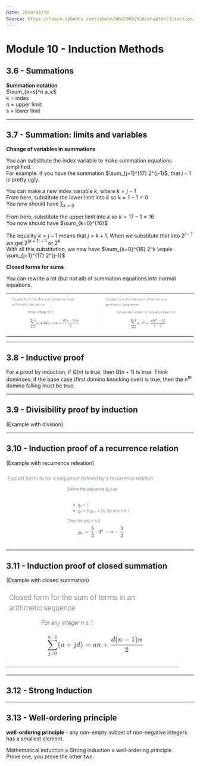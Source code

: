```yaml
---
Date: 2019/04/19
Source: https://learn.zybooks.com/zybook/WGUC9602018/chapter/3/section/5
---
```


# Module 10 - Induction Methods

## 3.6 - Summations

**Summation notation**  
$\sum_{k=s}^n a_k$  
k = index  
n = upper limit  
s = lower limit

---

## 3.7 - Summation: limits and variables

**Change of variables in summations**

You can substitute the index variable to make summation equations simplified.  
For example: if you have the summation $\sum_{j=1}^{17} 2^{j-1}$, that $j-1$ is pretty ugly.

You can make a new index variable $k$, where $k = j-1$  
From here, substitute the lower limit into $k$ so $k = 1-1 = 0$  
You now should have $\sum_{k=0}$

From here, substitute the upper limit into $k$ so $k = 17-1 = 16$  
You now should have $\sum_{k=0}^{16}$

The equality $k = j-1$ means that $j=k+1$. When we substitute that into $2^{j-1}$ we get $2^{(k+1)-1}$ or $2^k$  
With all this substitution, we now have $\sum_{k=0}^{16} 2^k \equiv \sum_{j=1}^{17} 2^{j-1}$

**Closed forms for sums**

You can rewrite a lot (but not all) of summation equations into normal equations.

<table>
  <tr>
    <td><img src="./Img/10.1.JPG" alt="10.1"></td>
    <td><img src="./Img/10.2.JPG" alt="10.2"></td>
  </tr>
</table>

---

## 3.8 - Inductive proof

For a proof by induction, if $Q(n)$ is true, then $Q(n+1)$ is true. Think dominoes: if the base case (first domino knocking over) is true, then the $n^{th}$ domino falling must be true.

---

## 3.9 - Divisibility proof by induction

(Example with division)

---

## 3.10 - Induction proof of a recurrence relation

(Example with recurrence releation)

![10.3](./Img/10.3.JPG)

---

## 3.11 - Induction proof of closed summation

(Example with closed summation)

![10.4](./Img/10.4.JPG)

---

## 3.12 - Strong Induction

---

## 3.13 - Well-ordering principle

**well-ordering principle** - any non-empty subset of non-negative integers has a smallest element.

Mathematical induction $\equiv$ Strong induction $\equiv$ well-ordering principle.  
Prove one, you prove the other two.

